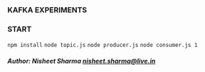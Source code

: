 ### KAFKA EXPERIMENTS

### START
`npm install`
`node topic.js`
`node producer.js`
`node consumer.js 1`

##### Author: Nisheet Sharma <nisheet.sharma@live.in>